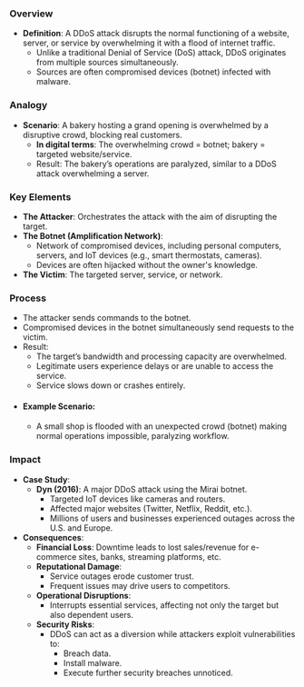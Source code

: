 ### Overview
- **Definition**: A DDoS attack disrupts the normal functioning of a website, server, or service by overwhelming it with a flood of internet traffic.
	- Unlike a traditional Denial of Service (DoS) attack, DDoS originates from multiple sources simultaneously.
	- Sources are often compromised devices (botnet) infected with malware.



### Analogy
- **Scenario**: A bakery hosting a grand opening is overwhelmed by a disruptive crowd, blocking real customers.
	- **In digital terms**: The overwhelming crowd = botnet; bakery = targeted website/service.
	- Result: The bakery’s operations are paralyzed, similar to a DDoS attack overwhelming a server.



### Key Elements
- **The Attacker**: Orchestrates the attack with the aim of disrupting the target.
- **The Botnet (Amplification Network)**:
    - Network of compromised devices, including personal computers, servers, and IoT devices (e.g., smart thermostats, cameras).
    - Devices are often hijacked without the owner's knowledge.
- **The Victim**: The targeted server, service, or network.



### Process
- The attacker sends commands to the botnet.
- Compromised devices in the botnet simultaneously send requests to the victim.
- Result:
    - The target’s bandwidth and processing capacity are overwhelmed.
    - Legitimate users experience delays or are unable to access the service.
    - Service slows down or crashes entirely.
- #### Example Scenario:
	- A small shop is flooded with an unexpected crowd (botnet) making normal operations impossible, paralyzing workflow.



### Impact
- **Case Study**:
    - **Dyn (2016)**: A major DDoS attack using the Mirai botnet.
        - Targeted IoT devices like cameras and routers.
        - Affected major websites (Twitter, Netflix, Reddit, etc.).
        - Millions of users and businesses experienced outages across the U.S. and Europe.
- **Consequences**:
    - **Financial Loss**: Downtime leads to lost sales/revenue for e-commerce sites, banks, streaming platforms, etc.
    - **Reputational Damage**:
        - Service outages erode customer trust.
        - Frequent issues may drive users to competitors.
    - **Operational Disruptions**:
        - Interrupts essential services, affecting not only the target but also dependent users.
    - **Security Risks**:
        - DDoS can act as a diversion while attackers exploit vulnerabilities to:
            - Breach data.
            - Install malware.
            - Execute further security breaches unnoticed.